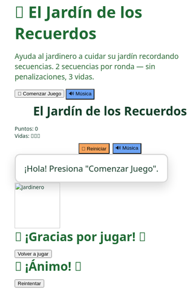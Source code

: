<!DOCTYPE html>
<html lang="es">
<head>
<meta charset="utf-8" />
<meta name="viewport" content="width=device-width,initial-scale=1.0" />
<title>El Jardín de los Recuerdos 🌳</title>
<style>
  :root {
    --bottom-space: 200px;
  }
  html,body{
    height:100%;
    margin:0;
    font-family: system-ui, -apple-system, "Segoe UI", Roboto, Arial;
    background: url("https://cdn.pixabay.com/photo/2015/06/19/21/24/avenue-815297_1280.jpg") center/cover no-repeat fixed;
    color: #153e2e;
  }

  #startScreen {
    position:fixed; inset:0;
    display:flex; flex-direction:column; align-items:center; justify-content:center;
    background: rgba(255,255,255,0.86);
    z-index: 900;
    padding:20px; box-sizing:border-box; text-align:center;
  }
  /* Título de inicio más grande */
  #startScreen h1 { margin:0 0 8px; font-size:2.6rem; color:#1f6b34; font-weight:bold; }
  #startScreen p { color:#2b6a36; max-width:640px; font-size:1.2rem; }

  .btn {
    padding:10px 18px; border-radius:10px; border:0; cursor:pointer;
    background:#57b86a; color:white; font-size:1rem; margin:8px;
  }
  .btn.alt { background:#6ca3f5; }

  #gameContainer { display:none; padding:18px; min-height:100vh; box-sizing:border-box; }
  header.appbar { display:flex; justify-content:center; margin-bottom:8px; }
  /* Título de la app (appbar) más grande */
  header.appbar h2 { margin:0; color:#143e29; background: rgba(255,255,255,0.8); padding:8px 20px; border-radius:10px; font-size:2rem; font-weight:bold; }

  /* HUD (vidas/puntos) más visible */
  .hud { display:flex; justify-content:space-between; align-items:center; gap:12px; margin-bottom:14px; color:#1e6b2a; font-size:1.3rem; font-weight:bold; }
  /* Fondo específico para la caja de Vidas (solicitud) */
  #livesDisplay {
    background: rgba(255,255,255,0.95);
    padding:6px 10px;
    border-radius:10px;
    box-shadow: 0 4px 10px rgba(0,0,0,0.08);
  }
  #scoreDisplay {
    /* mantengo visual consistente, opcional */
    background: rgba(255,255,255,0.85);
    padding:6px 10px;
    border-radius:8px;
  }

  #elements {
    display:grid;
    gap:14px;
    justify-content:center;
    padding-bottom: var(--bottom-space);
    margin-top:6px;
  }
  .cell {
    width:84px; height:84px; border-radius:12px; background: rgba(255,255,255,0.95);
    display:flex; align-items:center; justify-content:center; font-size:40px;
    box-shadow:0 6px 14px rgba(0,0,0,0.12);
    touch-action: manipulation; user-select:none;
  }
  .cell.active { transform: scale(1.08); background:#c7f1d6; transition: all .16s; }

  #gardenerWrapper {
    position:fixed; right:12px; bottom:12px; display:flex; flex-direction:column; align-items:center;
    gap:10px; z-index:1000; pointer-events:none;
  }
  /* Burbuja del jardinero más grande */
  #speechBubble {
    min-width:240px; max-width:360px; font-size:22px; background: rgba(255,255,255,0.98);
    color:#173d2a; border-radius:14px; padding:20px; border:3px solid rgba(0,0,0,0.15);
    box-shadow:0 12px 28px rgba(0,0,0,0.16);
    text-align:center;
  }
  #speechBubble.error { 
    background:#e60000; 
    color:#fff; 
    border-color:#990000; 
    font-weight:bold; 
  }
  #gardenerImg { width:120px; display:block; }

  .overlay { position:fixed; inset:0; display:none; align-items:center; justify-content:center; z-index:1200; background: rgba(255,255,255,0.95); text-align:center; }
  .overlay h2 { color:#1f6b34; margin:0 0 8px; font-size:2rem; }

  @media(max-width:520px){
    .cell{ width:72px; height:72px; font-size:34px; }
    #speechBubble{ font-size:18px; max-width:260px; }
    header.appbar h2 { font-size:1.6rem; }
    .hud { font-size:1.1rem; }
    :root { --bottom-space: 170px; }
  }
</style>
</head>
<body>

<div id="startScreen" role="dialog" aria-modal="true">
  <h1>🌳 El Jardín de los Recuerdos</h1>
  <p>Ayuda al jardinero a cuidar su jardín recordando secuencias. 2 secuencias por ronda — sin penalizaciones, 3 vidas.</p>
  <div style="margin-top:14px;">
    <button id="startBtn" class="btn">🌸 Comenzar Juego</button>
    <button id="musicBtnStart" class="btn alt">🔊 Música</button>
  </div>
</div>

<div id="gameContainer" aria-live="polite">
  <header class="appbar"><h2>El Jardín de los Recuerdos</h2></header>
  <div class="hud">
    <div id="scoreDisplay">Puntos: 0</div>
    <div id="livesDisplay">Vidas: 🌸🌸🌸</div>
  </div>
  <main id="elements"></main>
  <div style="display:flex; justify-content:center; gap:8px; margin-top:10px;">
    <button id="restartBtn" class="btn" style="background:#f6a45d">🔄 Reiniciar</button>
    <button id="musicBtnGame" class="btn alt">🔊 Música</button>
  </div>
</div>

<div id="gardenerWrapper">
  <div id="speechBubble">¡Hola! Presiona "Comenzar Juego".</div>
  <img id="gardenerImg" src="https://cdn.pixabay.com/photo/2014/04/03/11/53/gardener-311325_1280.png" alt="Jardinero">
</div>

<div id="winOverlay" class="overlay">
  <div>
    <h2>🌟 ¡Gracias por jugar! 🌟</h2>
    <p id="winStats"></p>
    <div style="margin-top:12px;"><button id="winRestart" class="btn">Volver a jugar</button></div>
  </div>
</div>
<div id="loseOverlay" class="overlay">
  <div>
    <h2>💪 ¡Ánimo! 💪</h2>
    <p id="loseStats"></p>
    <div style="margin-top:12px;"><button id="loseRestart" class="btn">Reintentar</button></div>
  </div>
</div>

<audio id="bgMusic" loop src="https://files.freemusicarchive.org/storage-freemusicarchive-org/music/ccCommunity/Jahzzar/Traveller/Jahzzar_-_05_-_Siesta.mp3"></audio>
<audio id="sndSeq" src="https://actions.google.com/sounds/v1/cartoon/wood_plank_flicks.ogg"></audio>
<audio id="sndErr" src="https://actions.google.com/sounds/v1/cartoon/metal_thud_and_clang.ogg"></audio>

<script>
const startScreen=document.getElementById('startScreen');
const startBtn=document.getElementById('startBtn');
const musicBtnStart=document.getElementById('musicBtnStart');
const gameContainer=document.getElementById('gameContainer');
const elementsWrap=document.getElementById('elements');
const scoreDisplay=document.getElementById('scoreDisplay');
const livesDisplay=document.getElementById('livesDisplay');
const restartBtn=document.getElementById('restartBtn');
const musicBtnGame=document.getElementById('musicBtnGame');
const speechBubble=document.getElementById('speechBubble');
const gardenerImg=document.getElementById('gardenerImg');
const winOverlay=document.getElementById('winOverlay');
const loseOverlay=document.getElementById('loseOverlay');
const winRestart=document.getElementById('winRestart');
const loseRestart=document.getElementById('loseRestart');
const winStats=document.getElementById('winStats');
const loseStats=document.getElementById('loseStats');

const bgMusic=document.getElementById('bgMusic');
const sndSeq=document.getElementById('sndSeq');
const sndErr=document.getElementById('sndErr');

gardenerImg.addEventListener('error',()=>{ gardenerImg.src='🧑‍🌾'; });

const rounds=[
  { name:"Sembrar las frutas 🌱", pool:['🌸','🌻','🌷','🌼'], cells:4 },
  { name:"Cosechar las frutas 🍎", pool:['🍎','🍌','🍐','🍇','🍓','🍊'], cells:6 },
  { name:"A juntar la cosecha 🧺", pool:['🥕','🌽','🍅','🍆','🥒','🥔','🥦','🧅'], cells:8 }
];

let currentRound=1,
    sequence=[],
    playerIndex=0,
    sequenceCount=0,
    score=0,
    lives=3,
    listening=false,
    musicOn=false;
let correctMoves=0, errors=0, sequencesCompleted=0; // <- nueva variable para contar secuencias completadas

function setBubble(text,ms=3000,isError=false){
  speechBubble.textContent=text;
  speechBubble.classList.toggle('error',isError);
  speechBubble.style.display='block';
  setTimeout(()=>{ if(speechBubble.textContent===text) speechBubble.style.display='none'; },ms);
}
function updateHUD(){
  scoreDisplay.textContent='Puntos: '+score;
  livesDisplay.textContent='Vidas: '+'🌸'.repeat(Math.max(0,lives));
}

async function safePlay(audioEl){ if(!audioEl)return; try{ audioEl.currentTime=0; await audioEl.play(); }catch{} }
async function toggleMusic(){
  if(musicOn){ bgMusic.pause(); musicOn=false; }
  else { await safePlay(bgMusic); musicOn=!bgMusic.paused; }
  musicBtnStart.textContent=musicOn?'🔇 Música':'🔊 Música';
  musicBtnGame.textContent=musicOn?'🔇 Música':'🔊 Música';
}
musicBtnStart.addEventListener('click',toggleMusic);
musicBtnGame.addEventListener('click',toggleMusic);

function buildBoard(roundIndex){
  elementsWrap.innerHTML='';
  elementsWrap.style.gridTemplateColumns=`repeat(${rounds[roundIndex-1].cells/2}, minmax(72px,84px))`;
  const pool=rounds[roundIndex-1].pool;
  for(let i=0;i<rounds[roundIndex-1].cells;i++){
    const div=document.createElement('div');
    div.className='cell'; div.dataset.idx=i; div.textContent=pool[i];
    div.addEventListener('pointerdown',(ev)=>{ev.preventDefault(); onCellPressed(i);});
    elementsWrap.appendChild(div);
  }
}
function generateSequence(len){
  const poolLen=rounds[currentRound-1].cells;
  return Array.from({length:len},()=>Math.floor(Math.random()*poolLen));
}
async function showSequence(seq){
  listening=false; setBubble('Observa la secuencia...',3000);
  await new Promise(r=>setTimeout(r,2500));
  const cells=[...elementsWrap.querySelectorAll('.cell')];
  for(let idx of seq){
    const cell=cells[idx]; if(cell){ cell.classList.add('active'); safePlay(sndSeq);
    await new Promise(r=>setTimeout(r,700)); cell.classList.remove('active'); await new Promise(r=>setTimeout(r,150)); }
  }
  listening=true; setBubble('¡Tu turno! Repite la secuencia',3000);
}
function startRound(){
  if(currentRound>rounds.length){ gameOverWin(); return; }
  sequenceCount=0; setBubble('Ronda '+currentRound+': '+rounds[currentRound-1].name,3000);
  buildBoard(currentRound); setTimeout(()=> startNewSequence(),900);
}
function startNewSequence(){
  const len=2+(currentRound-1)+sequenceCount;
  sequence=generateSequence(len); playerIndex=0;
  showSequence(sequence);
}
function onCellPressed(idx){
  if(!listening) return;
  if(idx!==sequence[playerIndex]){
    safePlay(sndErr); lives=Math.max(0,lives-1); errors++; updateHUD();
    setBubble('¡Ups! Esa no es la correcta.',3000,true); listening=false; playerIndex=0;
    if(lives<=0){ setTimeout(()=>gameOverLose(),700); }
    else { setTimeout(()=>showSequence(sequence),900); }
    return;
  }
  safePlay(sndSeq);
  correctMoves++;
  const cell=[...elementsWrap.querySelectorAll('.cell')][idx];
  if(cell){ cell.classList.add('active'); setTimeout(()=>cell.classList.remove('active'),220); }
  playerIndex++; score+=10; updateHUD();
  if(playerIndex>=sequence.length){
    // el jugador completó UNA secuencia correctamente
    sequencesCompleted++; // <-- contamos secuencia completada (máx 6 en la partida)
    score+=20; updateHUD(); sequenceCount++; listening=false;
    if(sequenceCount<2){ setBubble('¡Muy bien! Otra secuencia.',3000); setTimeout(()=>startNewSequence(),1000);}
    else { setBubble('¡Ronda completada! 🎉',3000); currentRound++; setTimeout(()=>startRound(),1500); }
  }
}
function gameOverWin(){
  gameContainer.style.display='none'; winOverlay.style.display='flex';
  winStats.textContent=`Puntos: ${score} | Rondas completadas: ${rounds.length} | Secuencias completadas: ${sequencesCompleted} | Errores: ${errors}`;
}
function gameOverLose(){
  gameContainer.style.display='none'; loseOverlay.style.display='flex';
  loseStats.textContent=`Puntos: ${score} | Rondas alcanzadas: ${currentRound-1} | Secuencias completadas: ${sequencesCompleted} | Errores: ${errors}`;
}
function startBtnClicked(){
  startScreen.style.display='none'; gameContainer.style.display='block';
  currentRound=1; score=0; lives=3; sequenceCount=0; playerIndex=0; correctMoves=0; errors=0; sequencesCompleted=0;
  updateHUD(); setTimeout(()=>startRound(),400);
}
startBtn.addEventListener('click',startBtnClicked);
restartBtn.addEventListener('click',()=>{ winOverlay.style.display='none'; loseOverlay.style.display='none'; startBtnClicked(); });
winRestart.addEventListener('click',()=>{ winOverlay.style.display='none'; startBtnClicked(); });
loseRestart.addEventListener('click',()=>{ loseOverlay.style.display='none'; startBtnClicked(); });
updateHUD(); setBubble('¡Hola! Presiona "Comenzar Juego".',3000);
</script>
</body>
</html>
